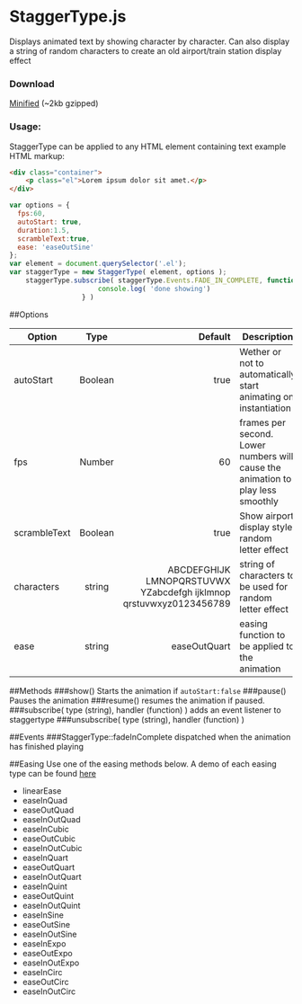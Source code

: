 StaggerType.js
=========
Displays animated text by showing character by character. Can also display a string of random characters to create an old airport/train station display effect

### Download

[Minified](https://github.com/WanjaStier/staggertype/raw/master/dist/staggertype.min.js) (~2kb gzipped)

### Usage:
StaggerType can be applied to any HTML element containing text
example HTML markup:
```html
<div class="container">
    <p class="el">Lorem ipsum dolor sit amet.</p>
</div>
```

```javascript
var options = {
  fps:60,
  autoStart: true,
  duration:1.5,
  scrambleText:true,
  ease: 'easeOutSine'
};
var element = document.querySelector('.el');
var staggerType = new StaggerType( element, options );
    staggerType.subscribe( staggerType.Events.FADE_IN_COMPLETE, function() {
                      console.log( 'done showing')
                  } )
```
##Options


| Option        | Type           | Default  | Description
| ------------- |:-------------:| -----:| -------------
| autoStart      | Boolean | true | Wether or not to automatically start animating on instantiation
| fps     | Number      |   60 | frames per second. Lower numbers will cause the animation to play less smoothly
| scrambleText | Boolean     |    true | Show airport display style random letter effect
| characters | string | ABCDEFGHIJK LMNOPQRSTUVWX YZabcdefgh ijklmnop qrstuvwxyz0123456789 | string of characters to be used for random letter effect
| ease | string | easeOutQuart | easing function to be applied to the animation

##Methods
###show()
Starts the animation if ```autoStart:false```
###pause()
Pauses the animation
###resume()
resumes the animation if paused.
###subscribe( type (string), handler (function) )
adds an event listener to staggertype
###unsubscribe( type (string), handler (function) )

##Events
###StaggerType::fadeInComplete
dispatched when the animation has finished playing

##Easing
Use one of the easing methods below. A demo of each easing type can be found [here](http://www.robertpenner.com/easing/easing_demo.html)

* linearEase
* easeInQuad
* easeOutQuad
* easeInOutQuad
* easeInCubic
* easeOutCubic
* easeInOutCubic
* easeInQuart
* easeOutQuart
* easeInOutQuart
* easeInQuint
* easeOutQuint
* easeInOutQuint
* easeInSine
* easeOutSine
* easeInOutSine
* easeInExpo
* easeOutExpo
* easeInOutExpo
* easeInCirc
* easeOutCirc
* easeInOutCirc
